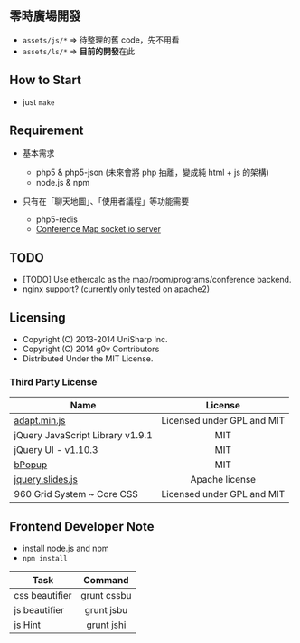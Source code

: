 ## 零時廣場開發

 * `assets/js/*` => 待整理的舊 code，先不用看
 * `assets/ls/*` => **目前的開發**在此

## How to Start

 * just `make`

## Requirement 

 * 基本需求
   * php5 & php5-json (未來會將 php 抽離，變成純 html + js 的架構)
   * node.js & npm

 * 只有在「聊天地圖」、「使用者議程」等功能需要
   * php5-redis
   * [Conference Map socket.io server](https://github.com/UniSharp/conference-map-message-server)

## TODO

 * [TODO] Use ethercalc as the map/room/programs/conference backend.
 * nginx support? (currently only tested on apache2)

## Licensing

 * Copyright (C) 2013-2014 UniSharp Inc.
 * Copyright (C) 2014 g0v Contributors
 * Distributed Under the MIT License.

### Third Party License

| Name                                 | License                                |
| -------------                        |:-------------:                         |
| [adapt.min.js](http://adapt.960.gs/) | Licensed under GPL and MIT             |
| jQuery JavaScript Library v1.9.1     | MIT                                    |
| jQuery UI - v1.10.3                  | MIT                                    |
| [bPopup](http://dinbror.dk/bpopup)   | MIT                                    |
| [jquery.slides.js](http://www.slidesjs.com/) | Apache license                 |
| 960 Grid System ~ Core CSS           | Licensed under GPL and MIT             |



## Frontend Developer Note

* install node.js and npm
* `npm install`

| Task            | Command       |
| -------------   |:-------------:|
| css beautifier  | grunt cssbu   |
| js beautifier   | grunt jsbu    |
| js Hint  	      | grunt jshi    |
